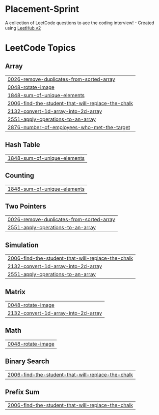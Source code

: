 # Placement-Sprint
A collection of LeetCode questions to ace the coding interview! - Created using [LeetHub v2](https://github.com/arunbhardwaj/LeetHub-2.0)

<!---LeetCode Topics Start-->
# LeetCode Topics
## Array
|  |
| ------- |
| [0026-remove-duplicates-from-sorted-array](https://github.com/Shailendra0801/Placement-Sprint/tree/master/0026-remove-duplicates-from-sorted-array) |
| [0048-rotate-image](https://github.com/Shailendra0801/Placement-Sprint/tree/master/0048-rotate-image) |
| [1848-sum-of-unique-elements](https://github.com/Shailendra0801/Placement-Sprint/tree/master/1848-sum-of-unique-elements) |
| [2006-find-the-student-that-will-replace-the-chalk](https://github.com/Shailendra0801/Placement-Sprint/tree/master/2006-find-the-student-that-will-replace-the-chalk) |
| [2132-convert-1d-array-into-2d-array](https://github.com/Shailendra0801/Placement-Sprint/tree/master/2132-convert-1d-array-into-2d-array) |
| [2551-apply-operations-to-an-array](https://github.com/Shailendra0801/Placement-Sprint/tree/master/2551-apply-operations-to-an-array) |
| [2876-number-of-employees-who-met-the-target](https://github.com/Shailendra0801/Placement-Sprint/tree/master/2876-number-of-employees-who-met-the-target) |
## Hash Table
|  |
| ------- |
| [1848-sum-of-unique-elements](https://github.com/Shailendra0801/Placement-Sprint/tree/master/1848-sum-of-unique-elements) |
## Counting
|  |
| ------- |
| [1848-sum-of-unique-elements](https://github.com/Shailendra0801/Placement-Sprint/tree/master/1848-sum-of-unique-elements) |
## Two Pointers
|  |
| ------- |
| [0026-remove-duplicates-from-sorted-array](https://github.com/Shailendra0801/Placement-Sprint/tree/master/0026-remove-duplicates-from-sorted-array) |
| [2551-apply-operations-to-an-array](https://github.com/Shailendra0801/Placement-Sprint/tree/master/2551-apply-operations-to-an-array) |
## Simulation
|  |
| ------- |
| [2006-find-the-student-that-will-replace-the-chalk](https://github.com/Shailendra0801/Placement-Sprint/tree/master/2006-find-the-student-that-will-replace-the-chalk) |
| [2132-convert-1d-array-into-2d-array](https://github.com/Shailendra0801/Placement-Sprint/tree/master/2132-convert-1d-array-into-2d-array) |
| [2551-apply-operations-to-an-array](https://github.com/Shailendra0801/Placement-Sprint/tree/master/2551-apply-operations-to-an-array) |
## Matrix
|  |
| ------- |
| [0048-rotate-image](https://github.com/Shailendra0801/Placement-Sprint/tree/master/0048-rotate-image) |
| [2132-convert-1d-array-into-2d-array](https://github.com/Shailendra0801/Placement-Sprint/tree/master/2132-convert-1d-array-into-2d-array) |
## Math
|  |
| ------- |
| [0048-rotate-image](https://github.com/Shailendra0801/Placement-Sprint/tree/master/0048-rotate-image) |
## Binary Search
|  |
| ------- |
| [2006-find-the-student-that-will-replace-the-chalk](https://github.com/Shailendra0801/Placement-Sprint/tree/master/2006-find-the-student-that-will-replace-the-chalk) |
## Prefix Sum
|  |
| ------- |
| [2006-find-the-student-that-will-replace-the-chalk](https://github.com/Shailendra0801/Placement-Sprint/tree/master/2006-find-the-student-that-will-replace-the-chalk) |
<!---LeetCode Topics End-->